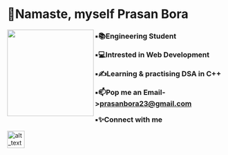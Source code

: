   <h1 align="left">🙏Namaste, myself Prasan Bora  </h1>            <img align="left" width="200" height="200" src="https://c.tenor.com/eYRNL1In-ooAAAAM/namaste-covid.gif"> 
 
   <h3>


▪📚Engineering Student  

▪💻Intrested in Web Development

▪✍Learning & practising DSA in C++
  
▪📫Pop me an Email->prasanbora23@gmail.com    

▪✨Connect with me    </h3>
  
  [<img alt="alt_text" width="40px" src="https://upload.wikimedia.org/wikipedia/commons/thumb/c/ca/LinkedIn_logo_initials.png/800px-LinkedIn_logo_initials.png" />](https://www.linkedin.com/in/prasan-bora)
                 
                                     
                    
                    



